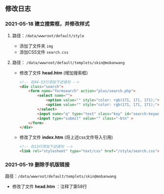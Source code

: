 ## 修改日志

### 2021-05-18  建立搜索框，并修改样式

1. 路径：`/data/wwwroot/default/style` 

    - 添加了文件夹 `img` 
    - 添加CSS文件 `search.css` 

2. 路径： `/data/wwwroot/default/templets/skin@mobanwang` 

    - 修改了文件 **head.htm** (增加搜索框)

        ```html
        <!-- 在44-53行添加下述语句 -->
        <div class="search">
        	<form name="formsearch" action="plus/search.php">
        		<select name="">
        			<option value="" style="color: rgb(171, 171, 171);">检索标题</option>
        			<option value="" style="color: rgb(171, 171, 171);">智能模糊</option>
        		</select>
        		<input name="q" type="text" class="key" id="search-keyword" value="在这里搜索..." onfocus="if(this.value==&#39;在这里搜索...&#39;){this.value=&#39;&#39;;}" onblur="if(this.value==&#39;&#39;){this.value=&#39;在这里搜索...&#39;;}" >
        		<input type="submit" value="" class="-btn" >
        	</form>
        </div>
        ```

    - 修改了文件 **index.htm** (将上述css文件导入引用)

        ```html
        <!-- 在13行添加下述语句 -->
        <link rel="stylesheet" type="text/css" href="/style/search.css">
        ```



### 2021-05-19    删除手机版链接

路径：`/data/wwwroot/default/templets/skin@mobanwang` 

- 修改了文件 **head.htm** ：注释了第58行

